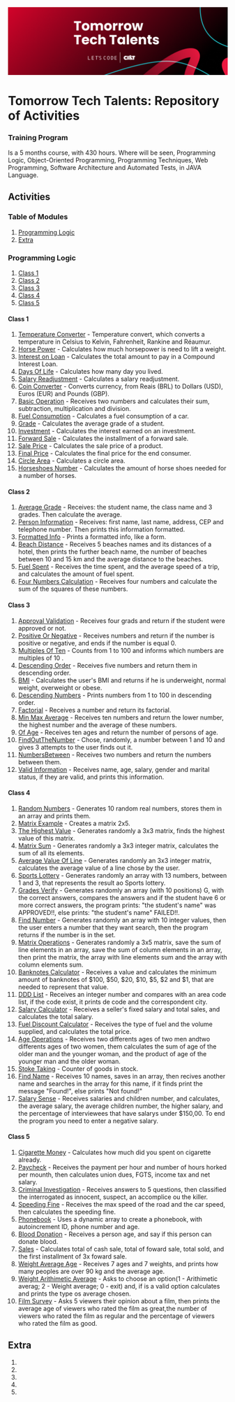<img src="https://github.com/RitaFer/tomorrow-tech-talents/blob/main/assets/TomorrowTechTalentsLogo.svg" style="width: 300%, height: auto, margin-left: auto, margin-left: auto" />

# Tomorrow Tech Talents: Repository of Activities

### Training Program

Is a 5 months course, with 430 hours. Where will be seen, Programming Logic, Object-Oriented Programming, Programming Techniques, Web Programming, Software Architecture and Automated Tests, in JAVA Language.

## Activities

### Table of Modules

1. [Programming Logic](#programming-logic)
2. [Extra](#extra)


### Programming Logic
1. [Class 1](#class-1)
2. [Class 2](#class-2)
3. [Class 3](#class-3)
4. [Class 4](#class-4)
5. [Class 5](#class-5)

#### Class 1

1. [Temperature Converter](https://github.com/RitaFer/tomorrow-tech-talents/blob/main/src/aula01/exercicios/ex01.java) - Temperature convert, which converts a temperature in Celsius to Kelvin, Fahrenheit, Rankine and Réaumur.
2. [Horse Power](https://github.com/RitaFer/tomorrow-tech-talents/blob/main/src/aula01/exercicios/ex02.java) - Calculates how much horsepower is need to lift a weight.
3. [Interest on Loan](https://github.com/RitaFer/tomorrow-tech-talents/blob/main/src/aula01/exercicios/ex03.java) - Calculates the total amount to pay in a Compound Interest Loan.
4. [Days Of Life](https://github.com/RitaFer/tomorrow-tech-talents/blob/main/src/aula01/exercicios/ex04.java) - Calculates how many day you lived.
5. [Salary Readjustment](https://github.com/RitaFer/tomorrow-tech-talents/blob/main/src/aula01/exercicios/ex05.java) - Calculates a salary readjustment.
6. [Coin Converter](https://github.com/RitaFer/tomorrow-tech-talents/blob/main/src/aula01/exercicios/ex06.java) - Converts currency, from Reais (BRL) to Dollars (USD), Euros (EUR) and Pounds (GBP).
7. [Basic Operation](https://github.com/RitaFer/tomorrow-tech-talents/blob/main/src/aula01/exercicios/ex07.java) - Receives two numbers and calculates their sum, subtraction, multiplication and division.
8. [Fuel Consumption](https://github.com/RitaFer/tomorrow-tech-talents/blob/main/src/aula01/exercicios/ex08.java) - Calculates a fuel consumption of a car.
9. [Grade](https://github.com/RitaFer/tomorrow-tech-talents/blob/main/src/aula01/exercicios/ex09.java) - Calculates the average grade of a student.
10. [Investment](https://github.com/RitaFer/tomorrow-tech-talents/blob/main/src/aula01/exercicios/ex10.java) - Calculates the interest earned on an investment.
11. [Forward Sale](https://github.com/RitaFer/tomorrow-tech-talents/blob/main/src/aula01/exercicios/ex11.java) - Calculates the installment of a forward sale.
12. [Sale Price](https://github.com/RitaFer/tomorrow-tech-talents/blob/main/src/aula01/exercicios/ex12.java) - Calculates the sale price of a product.
13. [Final Price](https://github.com/RitaFer/tomorrow-tech-talents/blob/main/src/aula01/exercicios/ex13.java) - Calculates the final price for the end consumer.
14. [Circle Area](https://github.com/RitaFer/tomorrow-tech-talents/blob/main/src/aula01/exercicios/ex14.java) - Calculates a circle area.
15. [Horseshoes Number](https://github.com/RitaFer/tomorrow-tech-talents/blob/main/src/aula01/exercicios/ex15.java) - Calculates the amount of horse shoes needed for a number of horses.

#### Class 2

1. [Average Grade](https://github.com/RitaFer/tomorrow-tech-talents/blob/main/src/aula02/exercicios/ex01.java) - Receives: the student name, the class name and 3 grades. Then calculate the average.
2. [Person Information](https://github.com/RitaFer/tomorrow-tech-talents/blob/main/src/aula02/exercicios/ex02.java) - Receives: first name, last name, address, CEP and telephone number. Then prints this information formatted.
3. [Formatted Info](https://github.com/RitaFer/tomorrow-tech-talents/blob/main/src/aula02/exercicios/ex03.java) - Prints a formatted info, like a form.
4. [Beach Distance](https://github.com/RitaFer/tomorrow-tech-talents/blob/main/src/aula02/exercicios/ex04.java) - Receives 5 beaches names and its distances of a hotel, then prints the further beach name, the number of beaches between 10 and 15 km and the average distance to the beaches.
5. [Fuel Spent](https://github.com/RitaFer/tomorrow-tech-talents/blob/main/src/aula02/exercicios/ex05.java) - Receives the time spent, and the average speed of a trip, and calculates the amount of fuel spent. 
6. [Four Numbers Calculation](https://github.com/RitaFer/tomorrow-tech-talents/blob/main/src/aula02/exercicios/ex06.java) - Receives four numbers and calculate the sum of the squares of these numbers.

#### Class 3

1. [Approval Validation](https://github.com/RitaFer/tomorrow-tech-talents/blob/main/src/aula03/exercicios/ex01.java) - Receives four grads and return if the student were approved or not.
2. [Positive Or Negative](https://github.com/RitaFer/tomorrow-tech-talents/blob/main/src/aula03/exercicios/ex02.java) - Receives numbers and return if the number is positive or negative, and ends if the number is equal 0.
3. [Multiples Of Ten](https://github.com/RitaFer/tomorrow-tech-talents/blob/main/src/aula03/exercicios/ex03.java) - Counts from 1 to 100 and informs which numbers are multiples of 10 .
4. [Descending Order](https://github.com/RitaFer/tomorrow-tech-talents/blob/main/src/aula03/exercicios/ex04.java) - Receives five numbers and return them in descending order.
5. [BMI](https://github.com/RitaFer/tomorrow-tech-talents/blob/main/src/aula03/exercicios/ex05.java) - Calculates the user's BMI and returns if he is underweight, normal weight, overweight or obese.
6. [Descending Numbers](https://github.com/RitaFer/tomorrow-tech-talents/blob/main/src/aula03/exercicios/ex06.java) - Prints numbers from 1 to 100 in descending order.
7. [Factorial](https://github.com/RitaFer/tomorrow-tech-talents/blob/main/src/aula03/exercicios/ex07.java) - Receives a number and return its factorial.
8. [Min Max Average](https://github.com/RitaFer/tomorrow-tech-talents/blob/main/src/aula03/exercicios/ex08.java) - Receives ten numbers and return the lower number, the highest number and the average of these numbers.
9. [Of Age](https://github.com/RitaFer/tomorrow-tech-talents/blob/main/src/aula03/exercicios/ex09.java) - Receives ten ages and return the number of persons of age.
10. [FindOutTheNumber](https://github.com/RitaFer/tomorrow-tech-talents/blob/main/src/aula03/exercicios/ex10.java) - Chose, randomly, a number between 1 and 10 and gives 3 attempts to the user finds out it.
11. [NumbersBetween](https://github.com/RitaFer/tomorrow-tech-talents/blob/main/src/aula03/exercicios/ex11.java) - Receives two numbers and return the numbers between them.
12. [Valid Information](https://github.com/RitaFer/tomorrow-tech-talents/blob/main/src/aula03/exercicios/ex12.java) - Receives name, age, salary, gender and marital status, if they are valid, and prints this information.

#### Class 4

1. [Random Numbers](https://github.com/RitaFer/tomorrow-tech-talents/blob/main/src/aula04/exercicios/ex01.java) - Generates 10 random real numbers, stores them in an array and prints them.
2. [Matrix Example](https://github.com/RitaFer/tomorrow-tech-talents/blob/main/src/aula04/exercicios/ex02.java) - Creates a matrix 2x5.
3. [The Highest Value](https://github.com/RitaFer/tomorrow-tech-talents/blob/main/src/aula04/exercicios/ex03.java) - Generates randomly a 3x3 matrix, finds the highest value of this matrix.
4. [Matrix Sum](https://github.com/RitaFer/tomorrow-tech-talents/blob/main/src/aula04/exercicios/ex04.java) - Generates randomly a 3x3 integer matrix, calculates the sum of all its elements.
5. [Average Value Of Line](https://github.com/RitaFer/tomorrow-tech-talents/blob/main/src/aula04/exercicios/ex05.java) - Generates randomly an 3x3 integer matrix, calculates the average value of a line chose by the user.
6. [Sports Lottery](https://github.com/RitaFer/tomorrow-tech-talents/blob/main/src/aula04/exercicios/ex06.java) - Generates randomly an array with 13 numbers, between 1 and 3, that represents the result ao Sports lottery.
7. [Grades Verify](https://github.com/RitaFer/tomorrow-tech-talents/blob/main/src/aula04/exercicios/ex07.java) - Generates randomly an array (with 10 positions) G, with the correct answers, compares the answers and if the student have 6 or more correct answers, the program prints: "the student's name" was APPROVED!!, else prints: "the student's name" FAILED!!.
8. [Find Number](https://github.com/RitaFer/tomorrow-tech-talents/blob/main/src/aula04/exercicios/ex08.java) - Generates randomly an array with 10 integer values, then the user enters a number that they want search, then the program returns if the number is in the set.
9. [Matrix Operations](https://github.com/RitaFer/tomorrow-tech-talents/blob/main/src/aula04/exercicios/ex09.java) - Generates randomly a 3x5 matrix, save the sum of line elements in an array, save the sum of column elements in an array, then print the matrix, the array with line elements sum and the array with column elements sum.
10. [Banknotes Calculator](https://github.com/RitaFer/tomorrow-tech-talents/blob/main/src/aula04/exercicios/ex10.java) - Receives a value and calculates the minimum amount of banknotes of $100, $50, $20, $10, $5, $2 and $1, that are needed to represent that value.
11. [DDD List](https://github.com/RitaFer/tomorrow-tech-talents/blob/main/src/aula04/exercicios/ex11.java) - Receives an integer number and compares with an area code list, if the code exist, it prints de code and the correspondent city.
12. [Salary Calculator](https://github.com/RitaFer/tomorrow-tech-talents/blob/main/src/aula04/exercicios/ex12.java) - Receives a seller's fixed salary and total sales, and calculates the total salary.
13. [Fuel Discount Calculator](https://github.com/RitaFer/tomorrow-tech-talents/blob/main/src/aula04/exercicios/ex13.java) - Receives the type of fuel and the volume supplied, and calculates the total price.
14. [Age Operations](https://github.com/RitaFer/tomorrow-tech-talents/blob/main/src/aula04/exercicios/ex14.java) - Receives two differents ages of two men andtwo differents ages of two women, them calculates the sum of age of the older man and the younger woman, and the product of age of the younger man and the older woman.
15. [Stoke Taking](https://github.com/RitaFer/tomorrow-tech-talents/blob/main/src/aula04/exercicios/ex15.java) - Counter of goods in stock.
16. [Find Name](https://github.com/RitaFer/tomorrow-tech-talents/blob/main/src/aula04/exercicios/ex16.java) - Receives 10 names, saves in an array, then recives another name and searches in the array for this name, if it finds print the message "Found!", else prints "Not found!"
17. [Salary Sense](https://github.com/RitaFer/tomorrow-tech-talents/blob/main/src/aula04/exercicios/ex17.java) - Receives salaries and children number, and calculates, the average salary, the average children number, the higher salary, and the percentage of interviewees that have salarys under $150,00. To end the program you need to enter a negative salary.

#### Class 5

1. [Cigarette Money](https://github.com/RitaFer/tomorrow-tech-talents/blob/main/src/aula05/exercicios/ex01.java) - Calculates how much did you spent on cigarette already.
2. [Paycheck](https://github.com/RitaFer/tomorrow-tech-talents/blob/main/src/aula05/exercicios/ex02.java) - Receives the payment per hour and number of hours horked per mounth, then calculates union dues, FGTS, income tax and net salary.
3. [Criminal Investigation](https://github.com/RitaFer/tomorrow-tech-talents/blob/main/src/aula05/exercicios/ex03.java) - Receives answers to 5 questions, then classified the interrogated as innocent, suspect, an accomplice ou the killer.
4. [Speeding Fine](https://github.com/RitaFer/tomorrow-tech-talents/blob/main/src/aula05/exercicios/ex04.java) - Receives the max speed of the road and the car speed, then calculates the speeding fine.
5. [Phonebook](https://github.com/RitaFer/tomorrow-tech-talents/blob/main/src/aula05/exercicios/ex05.java) - Uses a dynamic array to create a phonebook, with autoincrement ID, phone number and age.
6. [Blood Donation](https://github.com/RitaFer/tomorrow-tech-talents/blob/main/src/aula05/exercicios/ex06.java) - Receives a person age, and say if this person can donate blood.
7. [Sales](https://github.com/RitaFer/tomorrow-tech-talents/blob/main/src/aula05/exercicios/ex07.java) - Calculates total of cash sale, total of foward sale, total sold, and the first installment of 3x foward sale.
8. [Weight Average Age](https://github.com/RitaFer/tomorrow-tech-talents/blob/main/src/aula05/exercicios/ex08.java) - Receives 7 ages and 7 weights, and prints how many peoples are over 90 kg and the average age.
9. [Weight Arithimetic Average](https://github.com/RitaFer/tomorrow-tech-talents/blob/main/src/aula05/exercicios/ex09.java) - Asks to choose an option(1 - Arithimetic averag; 2 - Weight average; 0 - exit) and, if is a valid option calculates and prints the type os average chosen.
10. [Film Survey](https://github.com/RitaFer/tomorrow-tech-talents/blob/main/src/aula05/exercicios/ex10.java) - Asks 5 viewers their opinion about a film, then prints the average age of viewers who rated the film as great,the number of viewers who rated the film as regular and the percentage of viewers who rated the film as good.

## Extra

1.
2.
3.
4.
5.
